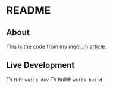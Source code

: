 # README

## About

This is the code from my [medium article.](https://google.com)

## Live Development

To run: `wails dev`
To build: `wails build`
